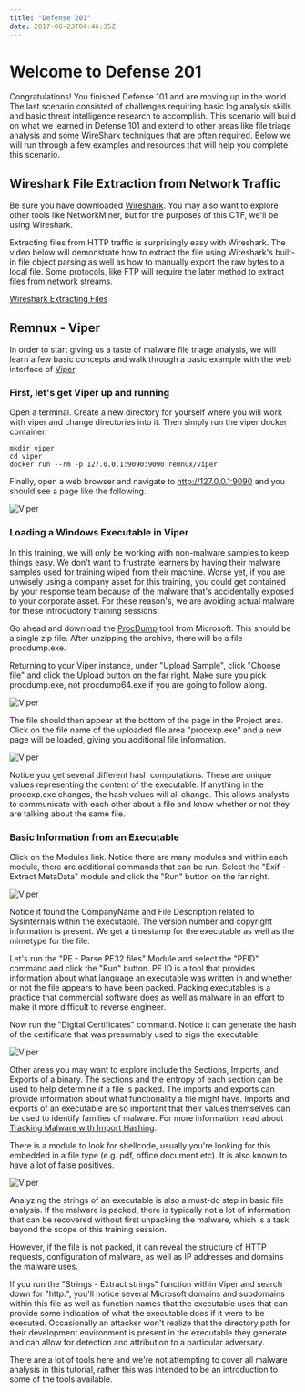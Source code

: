 ```yaml
---
title: "Defense 201"
date: 2017-06-23T04:46:35Z
---
```


# Welcome to Defense 201

Congratulations!  You finished Defense 101 and are moving up in the world.  The last scenario consisted of challenges requiring basic log analysis skills and basic threat intelligence research to accomplish.  This scenario will build on what we learned in Defense 101 and extend to other areas like file triage analysis and some WireShark techniques that are often required.  Below we will run through a few examples and resources that will help you complete this scenario.

## Wireshark File Extraction from Network Traffic

Be sure you have downloaded [Wireshark](https://www.wireshark.org/).  You may also want to explore other tools like NetworkMiner, but for the purposes of this CTF, we'll be using Wireshark.

Extracting files from HTTP traffic is surprisingly easy with Wireshark.  The video below will demonstrate how to extract the file using Wireshark's built-in file object parsing as well as how to manually export the raw bytes to a local file.  Some protocols, like FTP will require the later method to extract files from network streams.

[Wireshark Extracting Files](https://youtu.be/BEd08qDYgGQ)

## Remnux - Viper

In order to start giving us a taste of malware file triage analysis, we will learn a few basic concepts and walk through a basic example with the web interface of [Viper](http://viper.li/).

### First, let's get Viper up and running

Open a terminal.  Create a new directory for yourself where you will work with viper and change directories into it.  Then simply run the viper docker container.

```
mkdir viper
cd viper
docker run --rm -p 127.0.0.1:9090:9090 remnux/viper
```

Finally, open a web browser and navigate to http://127.0.0.1:9090 and you should see a page like the following.

![Viper](/defense/viper_started.png)

### Loading a Windows Executable in Viper

In this training, we will only be working with non-malware samples to keep things easy.  We don't want to frustrate learners by having their malware samples used for training wiped from their machine.  Worse yet, if you are unwisely using a company asset for this training, you could get contained by your response team because of the malware that's accidentally exposed to your corporate asset.  For these reason's, we are avoiding actual malware for these introductory training sessions.

Go ahead and download the [ProcDump](https://technet.microsoft.com/en-us/sysinternals/dd996900.aspx) tool from Microsoft.  This should be a single zip file.  After unzipping the archive, there will be a file procdump.exe.

Returning to your Viper instance, under "Upload Sample", click "Choose file" and click the Upload button on the far right.  Make sure you pick procdump.exe, not procdump64.exe if you are going to follow along.

![Viper](/defense/viper_upload_file.png)

The file should then appear at the bottom of the page in the Project area.  Click on the file name of the uploaded file area "procexp.exe" and a new page will be loaded, giving you additional file information.

![Viper](/defense/viper_file_summary.png)

Notice you get several different hash computations.  These are unique values representing the content of the executable.  If anything in the procexp.exe changes, the hash values will all change.  This allows analysts to communicate with each other about a file and know whether or not they are talking about the same file.

### Basic Information from an Executable
Click on the Modules link.  Notice there are many modules and within each module, there are additional commands that can be run.  Select the "Exif - Extract MetaData" module and click the "Run" button on the far right.

![Viper](/defense/viper_module_selection.png)

Notice it found the CompanyName and File Description related to Sysinternals within the executable.  The version number and copyright information is present.  We get a timestamp for the executable as well as the mimetype for the file.

Let's run the "PE - Parse PE32 files" Module and select the "PEID" command and click the "Run" button.  PE ID is a tool that provides information about what language an executable was written in and whether or not the file appears to have been packed.  Packing executables is a practice that commercial software does as well as malware in an effort to make it more difficult to reverse engineer.

Now run the "Digital Certificates" command.  Notice it can generate the hash of the certificate that was presumably used to sign the executable.

![Viper](/defense/viper_digital_certificate.png)

Other areas you may want to explore include the Sections, Imports, and Exports of a binary.  The sections and the entropy of each section can be used to help determine if a file is packed.  The imports and exports can provide information about what functionality a file might have.  Imports and exports of an executable are so important that their values themselves can be used to identify families of malware.  For more information, read about [Tracking Malware with Import Hashing](https://www.fireeye.com/blog/threat-research/2014/01/tracking-malware-import-hashing.html).

There is a module to look for shellcode, usually you're looking for this embedded in a file type (e.g. pdf, office document etc).  It is also known to have a lot of false positives.

![Viper](/defense/viper_shellcode.png)

Analyzing the strings of an executable is also a must-do step in basic file analysis.  If the malware is packed, there is typically not a lot of information that can be recovered without first unpacking the malware, which is a task beyond the scope of this training session.

However, if the file is not packed, it can reveal the structure of HTTP requests, configuration of malware, as well as IP addresses and domains the malware uses.

If you run the "Strings - Extract strings" function within Viper and search down for "http:", you'll notice several Microsoft domains and subdomains within this file as well as function names that the executable uses that can provide some indication of what the executable does if it were to be executed.  Occasionally an attacker won't realize that the directory path for their development environment is present in the executable they generate and can allow for detection and attribution to a particular adversary.

There are a lot of tools here and we're not attempting to cover all malware analysis in this tutorial, rather this was intended to be an introduction to some of the tools available.  
